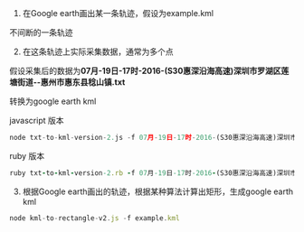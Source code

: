 1. 在Google earth画出某一条轨迹，假设为example.kml

  不间断的一条轨迹

2. 在这条轨迹上实际采集数据，通常为多个点

  假设采集后的数据为**07月-19日-17时-2016-(S30惠深沿海高速)深圳市罗湖区莲塘街道--惠州市惠东县稔山镇.txt**
  
  转换为google earth kml

  javascript 版本
  ```javascript 
  node txt-to-kml-version-2.js -f 07月-19日-17时-2016-(S30惠深沿海高速)深圳市罗湖区莲塘街道--惠州市惠东县稔山镇.txt
  ```
  ruby 版本
  ```ruby
  ruby txt-to-kml-version-2.rb -f 07月-19日-17时-2016-(S30惠深沿海高速)深圳市罗湖区莲塘街道--惠州市惠东县稔山镇.txt
  ```
3. 根据Google earth画出的轨迹，根据某种算法计算出矩形，生成google earth kml

  ```javascript
  node kml-to-rectangle-v2.js -f example.kml
  ```
